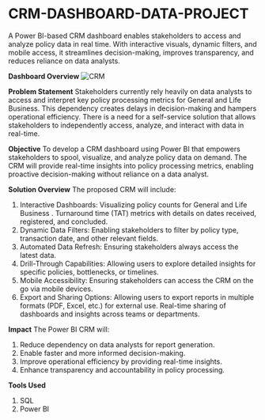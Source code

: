 # CRM-DASHBOARD-DATA-PROJECT
A Power BI-based CRM dashboard enables stakeholders to access and analyze policy data in real time. With interactive visuals, dynamic filters, and mobile access, it streamlines decision-making, improves transparency, and reduces reliance on data analysts.

**Dashboard Overview**
![CRM](https://github.com/user-attachments/assets/5be8b731-2ecd-42f9-bf37-914881d4523d)

**Problem Statement**
Stakeholders currently rely heavily on data analysts to access and interpret key policy processing metrics for General and Life Business. This dependency creates delays in decision-making and hampers operational efficiency. There is a need for a self-service solution that allows stakeholders to independently access, analyze, and interact with data in real-time.

**Objective**
To develop a CRM dashboard using Power BI that empowers stakeholders to spool, visualize, and analyze policy data on demand. The CRM will provide real-time insights into policy processing metrics, enabling proactive decision-making without reliance on a data analyst.

**Solution Overview**
The proposed CRM will include:
1. Interactive Dashboards:
Visualizing policy counts for General  and Life Business .
Turnaround time (TAT) metrics with details on dates received, registered, and concluded.
2. Dynamic Data Filters:
Enabling stakeholders to filter by policy type, transaction date, and other relevant fields.
3. Automated Data Refresh:
Ensuring stakeholders always access the latest data.
4. Drill-Through Capabilities:
Allowing users to explore detailed insights for specific policies, bottlenecks, or timelines.
5. Mobile Accessibility:
Ensuring stakeholders can access the CRM on the go via mobile devices.
6. Export and Sharing Options:
Allowing users to export reports in multiple formats (PDF, Excel, etc.) for external use.
Real-time sharing of dashboards and insights across teams or departments.

**Impact**
The Power BI CRM will:
1. Reduce dependency on data analysts for report generation.
2. Enable faster and more informed decision-making.
3. Improve operational efficiency by providing real-time insights.
4. Enhance transparency and accountability in policy processing.

**Tools Used**
1. SQL
2. Power BI
